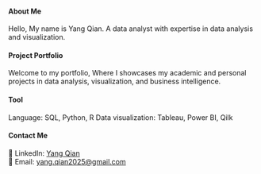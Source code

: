 #### About Me
Hello, My name is Yang Qian. A data analyst with expertise in data analysis and visualization.

#### Project Portfolio
Welcome to my portfolio, Where I showcases my academic and personal projects in data analysis, visualization, and business intelligence.

#### Tool 
Language: SQL, Python, R
Data visualization: Tableau, Power BI, Qilk

#### Contact Me
📌 LinkedIn: [Yang Qian](https://www.linkedin.com/in/yangqian86)  
📌 Email: yang.qian2025@gmail.com
